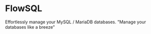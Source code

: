 # FlowSQL
Effortlessly manage your MySQL / MariaDB databases. "Manage your databases like a breeze"
